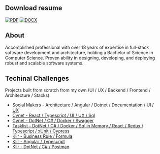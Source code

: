 ## Download resume
[![PDF](https://img.shields.io/badge/PDF-000000.svg?style=for-the-badge)](https://github.com/p4ndev/p4ndev/raw/main/GustavoJaquesResume.pdf)
[![DOCX](https://img.shields.io/badge/DOCX-000000.svg?style=for-the-badge)](https://github.com/p4ndev/p4ndev/raw/main/GustavoJaquesResume.docx)

## About

Accomplished professional with over 18 years of expertise in full-stack software development and architecture, holding a Bachelor of Science in Computer Science. Proven ability in designing, developing, and deploying robust and scalable software systems.

## Techinal Challenges

Projects built from scratch from my own (UI / UX / Backend / Frontend / Architecture / Stacks).

- [Social Makers - Architecture / Angular / Dotnet / Documentation / UI / UX](https://www.youtube.com/playlist?list=PLX10LPZ3ZpwaDY_sEfdM79_SxtvbrS6La)
- [Cynet - React / Typescript / UI / UX / Sql](https://www.loom.com/share/4cd3e9ad7bd0426c8f79ef5a49592091)
- [Cynet - DotNet / C# / Docker / Swagger](https://www.loom.com/share/991a6064e36f41e0ab2d557855901292)
- [Tasklist - DotNet / C# / Docker / Sql in Memory / React / Redux / Typescript / xUnit / Cypress](https://www.loom.com/share/b70672b642914cf5b97de16ed7e93eef)
- [Klir - Business Rule / Formula](https://www.loom.com/share/312e2f7818d04c11adb87e072ad890d5)
- [Klir - Angular / Typescript](https://www.loom.com/share/dd72085467fc49e0b5a5695a2ceda4be)
- [Klir - DotNet / C# / Postman](https://www.loom.com/share/61b1cbb23a22461290495eaaa4388844)
